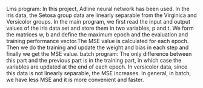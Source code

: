 Lms program:
In this project, Adline neural network has been used. In the iris data, the Setosa group data are linearly separable from the Virginica and Versicolor groups.
In the main program, we first read the input and output values of the iris data set and store them in two variables, p and t. We form the matrices w, b and define the maximum epoch and the evaluation and training performance vector.The MSE value is calculated for each epoch.
Then we do the training and update the weight and bias in each step and finally we get the MSE value.
batch program:
The only difference between this part and the previous part is in the training part, in which case the variables are updated at the end of each epoch.
In versicolor data, since this data is not linearly separable, the MSE increases.
In general, in batch, we have less MSE and it is more convenient and faster.
